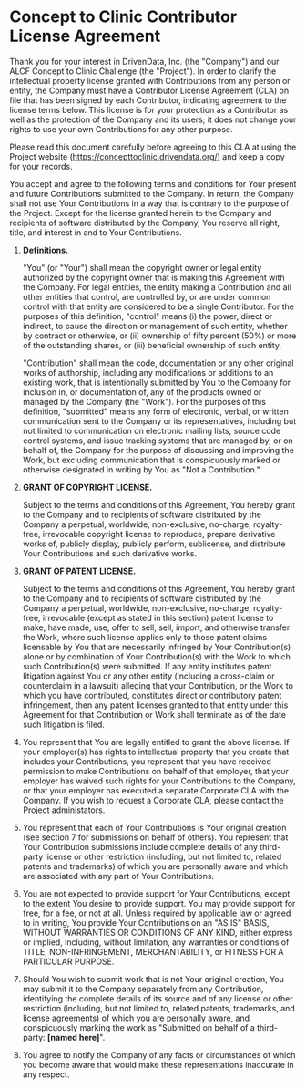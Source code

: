 # Concept to Clinic Contributor License Agreement

Thank you for your interest in DrivenData, Inc. (the "Company") and our
ALCF Concept to Clinic Challenge (the "Project"). In order
to clarify the intellectual property license granted with Contributions
from any person or entity, the Company must have a Contributor License
Agreement (CLA) on file that has been signed by each Contributor,
indicating agreement to the license terms below. This license is for
your protection as a Contributor as well as the protection of the
Company and its users; it does not change your rights to use your own
Contributions for any other purpose.

Please read this document carefully before agreeing to this CLA at
using the Project website (https://concepttoclinic.drivendata.org/)
and keep a copy for your records.

You accept and agree to the following terms and conditions for Your
present and future Contributions submitted to the Company. In return,
the Company shall not use Your Contributions in a way that is contrary
to the purpose of the Project. Except for the license granted herein to
the Company and recipients of software distributed by the Company, You
reserve all right, title, and interest in and to Your Contributions.

1. **Definitions.**
   
   "You" (or "Your") shall mean the copyright owner or legal entity
   authorized by the copyright owner that is making this Agreement with the
   Company. For legal entities, the entity making a Contribution and all
   other entities that control, are controlled by, or are under common
   control with that entity are considered to be a single Contributor. For
   the purposes of this definition, "control" means (i) the power, direct
   or indirect, to cause the direction or management of such entity,
   whether by contract or otherwise, or (ii) ownership of fifty percent
   (50%) or more of the outstanding shares, or (iii) beneficial ownership
   of such entity.
   
   "Contribution" shall mean the code, documentation or any other original
   works of authorship, including any modifications or additions to an
   existing work, that is intentionally submitted by You to the Company for
   inclusion in, or documentation of, any of the products owned or managed
   by the Company (the "Work"). For the purposes of this definition,
   "submitted" means any form of electronic, verbal, or written
   communication sent to the Company or its representatives, including but
   not limited to communication on electronic mailing lists, source code
   control systems, and issue tracking systems that are managed by, or on
   behalf of, the Company for the purpose of discussing and improving the
   Work, but excluding communication that is conspicuously marked or
   otherwise designated in writing by You as "Not a Contribution."

2. **GRANT OF COPYRIGHT LICENSE.**
   
   Subject to the terms and conditions of this Agreement, You hereby grant
   to the Company and to recipients of software distributed by the Company
   a perpetual, worldwide, non-exclusive, no-charge, royalty-free,
   irrevocable copyright license to reproduce, prepare derivative works of,
   publicly display, publicly perform, sublicense, and distribute Your
   Contributions and such derivative works.

3. **GRANT OF PATENT LICENSE.**
   
   Subject to the terms and conditions of this Agreement, You hereby grant
   to the Company and to recipients of software distributed by the Company
   a perpetual, worldwide, non-exclusive, no-charge, royalty-free,
   irrevocable (except as stated in this section) patent license to make,
   have made, use, offer to sell, sell, import, and otherwise transfer the
   Work, where such license applies only to those patent claims licensable
   by You that are necessarily infringed by Your Contribution(s) alone or
   by combination of Your Contribution(s) with the Work to which such
   Contribution(s) were submitted. If any entity institutes patent
   litigation against You or any other entity (including a cross-claim or
   counterclaim in a lawsuit) alleging that your Contribution, or the Work
   to which you have contributed, constitutes direct or contributory patent
   infringement, then any patent licenses granted to that entity under this
   Agreement for that Contribution or Work shall terminate as of the date
   such litigation is filed.

4. You represent that You are legally entitled to grant the above
   license. If your employer(s) has rights to intellectual property that
   you create that includes your Contributions, you represent that you have
   received permission to make Contributions on behalf of that employer,
   that your employer has waived such rights for your Contributions to the
   Company, or that your employer has executed a separate Corporate CLA
   with the Company. If you wish to request a Corporate CLA, please contact
   the Project administators.

5. You represent that each of Your Contributions is Your original
   creation (see section 7 for submissions on behalf of others). You
   represent that Your Contribution submissions include complete details of
   any third-party license or other restriction (including, but not limited
   to, related patents and trademarks) of which you are personally aware
   and which are associated with any part of Your Contributions.

6. You are not expected to provide support for Your Contributions,
   except to the extent You desire to provide support. You may provide
   support for free, for a fee, or not at all. Unless required by
   applicable law or agreed to in writing, You provide Your Contributions
   on an "AS IS" BASIS, WITHOUT WARRANTIES OR CONDITIONS OF ANY KIND,
   either express or implied, including, without limitation, any warranties
   or conditions of TITLE, NON-INFRINGEMENT, MERCHANTABILITY, or
   FITNESS FOR A PARTICULAR PURPOSE.

7. Should You wish to submit work that is not Your original creation,
   You may submit it to the Company separately from any Contribution,
   identifying the complete details of its source and
   of any license or other restriction (including, but not limited to,
   related patents, trademarks, and license agreements) of which you are
   personally aware, and conspicuously marking the work as "Submitted on
   behalf of a third-party: **\[named here\]**".

8. You agree to notify the Company of any facts or circumstances of
   which you become aware that would make these representations inaccurate
   in any respect.
